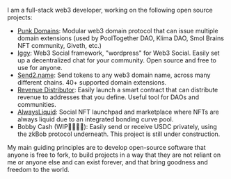I am a full-stack web3 developer, working on the following open source projects:

- [Punk Domains](https://punk.domains/): Modular web3 domain protocol that can issue multiple domain extensions (used by PoolTogether DAO, Klima DAO, Smol Brains NFT community, Giveth, etc.)
- [Iggy](https://iggy.social/): Web3 Social framework, "wordpress" for Web3 Social. Easily set up a decentralized chat for your community. Open source and free to use for anyone.
- [Send2.name](https://send2.name/): Send tokens to any web3 domain name, across many different chains. 40+ supported domain extensions.
- [Revenue Distributor](https://distributor.iggy.social/): Easily launch a smart contract that can distribute revenue to addresses that you define. Useful tool for DAOs and communities.
- [AlwaysLiquid](https://alwaysliquid.com/): Social NFT launchpad and marketplace where NFTs are always liquid due to an integrated bonding curve pool.
- Bobby Cash (WIP👷🏻‍♂️🚧): Easily send or receive USDC privately, using the zkBob protocol underneath. This project is still under construction.

My main guiding principles are to develop open-source software that anyone is free to fork, to build projects in a way that they are not reliant on me or anyone else and can exist forever, and that bring goodness and freedom to the world.
